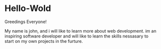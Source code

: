 # Hello-Wold

Greedings Everyone!

My name is john, and i will like to learn more about web development. im an inspiring software developer and will like to learn the skills nessasary to start on my own projects in the furture.
